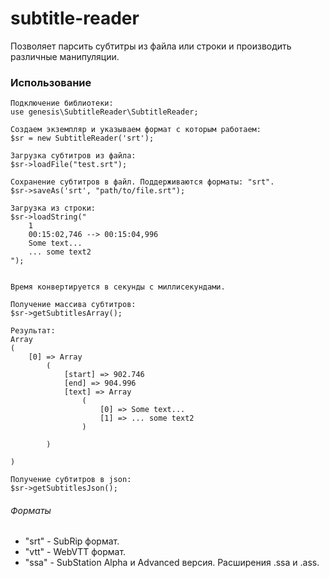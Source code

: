 # subtitle-reader

Позволяет парсить субтитры из файла или строки и производить различные манипуляции.

### Использование
```
Подключение библиотеки:
use genesis\SubtitleReader\SubtitleReader;

Создаем экземпляр и указываем формат с которым работаем:
$sr = new SubtitleReader('srt');

Загрузка субтитров из файла:
$sr->loadFile("test.srt");

Сохранение субтитров в файл. Поддерживаются форматы: "srt".
$sr->saveAs('srt', "path/to/file.srt");

Загрузка из строки:
$sr->loadString("
    1
    00:15:02,746 --> 00:15:04,996
    Some text...
    ... some text2
");


Время конвертируется в секунды с миллисекундами.

Получение массива субтитров:
$sr->getSubtitlesArray();

Результат:
Array
(
    [0] => Array
        (
            [start] => 902.746
            [end] => 904.996
            [text] => Array
                (
                    [0] => Some text...
                    [1] => ... some text2
                )

        )

)

Получение субтитров в json:
$sr->getSubtitlesJson();
```

###### Форматы
* "srt" - SubRip формат.
* "vtt" - WebVTT формат.
* "ssa" - SubStation Alpha и Advanced версия. Расширения .ssa и .ass.
